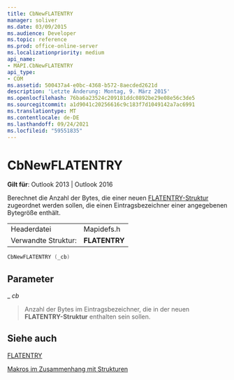 ```yaml
---
title: CbNewFLATENTRY
manager: soliver
ms.date: 03/09/2015
ms.audience: Developer
ms.topic: reference
ms.prod: office-online-server
ms.localizationpriority: medium
api_name:
- MAPI.CbNewFLATENTRY
api_type:
- COM
ms.assetid: 500437a4-e0bc-4368-b572-8aecded2621d
description: 'Letzte Änderung: Montag, 9. März 2015'
ms.openlocfilehash: 76ba6a23524c209181ddc0892be29e08e56c3de5
ms.sourcegitcommit: a1d9041c20256616c9c183f7d1049142a7ac6991
ms.translationtype: MT
ms.contentlocale: de-DE
ms.lasthandoff: 09/24/2021
ms.locfileid: "59551835"
---
```

# <a name="cbnewflatentry"></a>CbNewFLATENTRY

  
  
**Gilt für**: Outlook 2013 | Outlook 2016 
  
Berechnet die Anzahl der Bytes, die einer neuen [FLATENTRY-Struktur](flatentry.md) zugeordnet werden sollen, die einen Eintragsbezeichner einer angegebenen Bytegröße enthält. 
  
|||
|:-----|:-----|
|Headerdatei  <br/> |Mapidefs.h  <br/> |
|Verwandte Struktur:  <br/> |**FLATENTRY** <br/> |
   
```cpp
CbNewFLATENTRY (_cb)
```

## <a name="parameters"></a>Parameter

 _ _cb_
  
> Anzahl der Bytes im Eintragsbezeichner, die in der neuen **FLATENTRY-Struktur** enthalten sein sollen. 
    
## <a name="see-also"></a>Siehe auch



[FLATENTRY](flatentry.md)


[Makros im Zusammenhang mit Strukturen](macros-related-to-structures.md)

